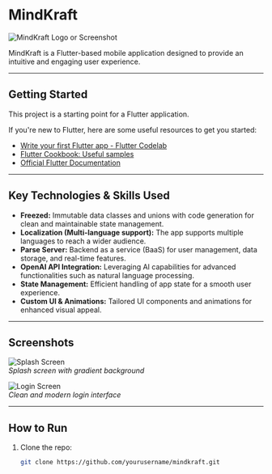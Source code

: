 # MindKraft

![MindKraft Logo or Screenshot](./assets/images/mindkraft_screenshot.png)

MindKraft is a Flutter-based mobile application designed to provide an intuitive and engaging user experience.

---

## Getting Started

This project is a starting point for a Flutter application.

If you're new to Flutter, here are some useful resources to get you started:

- [Write your first Flutter app - Flutter Codelab](https://docs.flutter.dev/get-started/codelab)
- [Flutter Cookbook: Useful samples](https://docs.flutter.dev/cookbook)
- [Official Flutter Documentation](https://docs.flutter.dev/)

---

## Key Technologies & Skills Used

- **Freezed:** Immutable data classes and unions with code generation for clean and maintainable state management.
- **Localization (Multi-language support):** The app supports multiple languages to reach a wider audience.
- **Parse Server:** Backend as a service (BaaS) for user management, data storage, and real-time features.
- **OpenAI API Integration:** Leveraging AI capabilities for advanced functionalities such as natural language processing.
- **State Management:** Efficient handling of app state for a smooth user experience.
- **Custom UI & Animations:** Tailored UI components and animations for enhanced visual appeal.

---

## Screenshots

![Splash Screen](./assets/images/splash_screen.png)  
*Splash screen with gradient background*

![Login Screen](./assets/images/login_screen.png)  
*Clean and modern login interface*

---

## How to Run

1. Clone the repo:
   ```bash
   git clone https://github.com/yourusername/mindkraft.git

